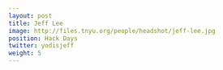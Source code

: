 ```yaml
---
layout: post
title: Jeff Lee
image: http://files.tnyu.org/people/headshot/jeff-lee.jpg
position: Hack Days
twitter: yodisjeff
weight: 5
---
```

